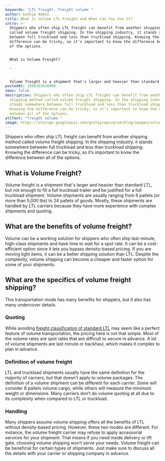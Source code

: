 ```yaml
---
keywords: "LTL freight, freight volume "
author: GoShip Admin
title: What Is Volume LTL Freight and When Can You Use It?
intro: >-
  Shippers who often ship LTL freight can benefit from another shipping method
  called volume freight shipping. In the shipping industry, it stands somewhere
  between full truckload and less than truckload shipping. Knowing the
  difference can be tricky, so it’s important to know the difference between all
  of the options. 


  What is Volume Freight?

  -


  Volume freight is a shipment that's larger and heavier than standard LTL, but not enough to fill a full truckload trailer and be justified for a full truckload ship
postedAt: 1566363630000
news: false
description: Shippers who often ship LTL freight can benefit from another
  shipping method called volume freight shipping. In the shipping industry, it
  stands somewhere between full truckload and less than truckload shipping.
  Knowing the difference can be tricky, so it’s important to know the difference
  between all of the options.
altText: "freight volume "
image: https://storage.googleapis.com/goshiprepo/prod/blog/images/volume-ltl-freight-when-use-it.jpg
---
```

Shippers who often ship LTL freight can benefit from another shipping method called volume freight shipping. In the shipping industry, it stands somewhere between full truckload and less than truckload shipping. Knowing the difference can be tricky, so it’s important to know the difference between all of the options.

## What is Volume Freight?

Volume freight is a shipment that's larger and heavier than standard LTL, but not enough to fill a full truckload trailer and be justified for a full truckload shipment. Volume shipments are usually ranging from 6 pallets (or more than 5,000 lbs) to 24 pallets of goods. Mostly, these shipments are handled by LTL carriers because they have more experience with complex shipments and quoting.

## What are the benefits of volume freight?

Volume can be a working solution for shippers who often ship last-minute, high-class shipments and have time to wait for a spot rate. It can be a cost-efficient option since it lets you bypass density-based pricing. If you are moving light items, it can be a better shipping solution than LTL. Despite the complexity, volume shipping can become a cheaper and faster option for some of your shipments.

## What are the specifics of volume freight shipping?

This transportation mode has many benefits for shippers, but it also has many undercover details.

### Quoting

While avoiding [freight classification of standard LTL](http://www.nmfta.org/pages/nmfc) may seem like a perfect feature of volume transportation, the pricing here is not that simple. Most of the volume rates are spot rates that are difficult to secure in advance. A lot of volume shipments are last minute or backhaul, which makes it complex to plan in advance.

### Definition of volume freight

LTL and truckload shipments usually have the same definition for the majority of carriers, but that doesn’t apply to volume packages. The definition of a volume shipment can be different for each carrier. Some will consider 8 pallets volume cargo, while others will measure the minimum weight or dimensions. Many carriers don’t do volume quoting at all due to its complexity when compared to LTL or truckload.

### Handling

Many shippers assume volume shipping offers all the benefits of LTL without density-based pricing. However, these two modes are different. For instance, the volume freight carrier may refuse to apply accessorial services for your shipment. That means if you need inside delivery or lift gate, choosing volume shipping won’t serve your needs. Volume freight can be beneficial for certain types of shipments. Just make sure to discuss all the details with your carrier or shipping company in advance.